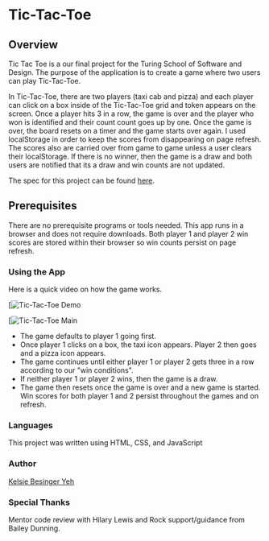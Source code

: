# Tic-Tac-Toe

## Overview

Tic Tac Toe is a our final project for the Turing School of Software and Design. The purpose of the application is to create a game where two users can play Tic-Tac-Toe.

In Tic-Tac-Toe, there are two players (taxi cab and pizza) and each player can click on a box inside of the Tic-Tac-Toe grid and token appears on the screen. Once a player hits 3 in a row, the game is over and the player who won is identified and their count count goes up by one. Once the game is over, the board resets on a timer and the game starts over again. I used localStorage in order to keep the scores from disappearing on page refresh. The scores also are carried over from game to game unless a user clears their localStorage. If there is no winner, then the game is a draw and both users are notified that its a draw and win counts are not updated.

The spec for this project can be found [here](https://frontend.turing.io/projects/module-1/tic-tac-toe-solo.html).

## Prerequisites

There are no prerequisite programs or tools needed. This app runs in a browser and does not require downloads. Both player 1 and player 2 win scores are stored within their browser so win counts persist on page refresh.

### Using the App

Here is a quick video on how the game works.

[![Tic-Tac-Toe Demo](https://media.giphy.com/media/8OdMsIroT9ceHMZq21/giphy.gif)


[![Tic-Tac-Toe Main](https://i.imgur.com/ry11gcp.png)

* The game defaults to player 1 going first.  
* Once player 1 clicks on a box, the taxi icon appears. Player 2 then goes and a pizza icon appears.
* The game continues until either player 1 or player 2 gets three in a row according to our "win conditions".
* If neither player 1 or player 2 wins, then the game is a draw.
* The game then resets once the game is over and a new game is started. Win scores for both player 1 and 2 persist throughout the games and on refresh.

### Languages

This project was written using HTML, CSS, and JavaScript

### Author

[Kelsie Besinger Yeh](https://github.com/kelsiebesingeryeh)

### Special Thanks

Mentor code review with Hilary Lewis and Rock support/guidance from Bailey Dunning.
